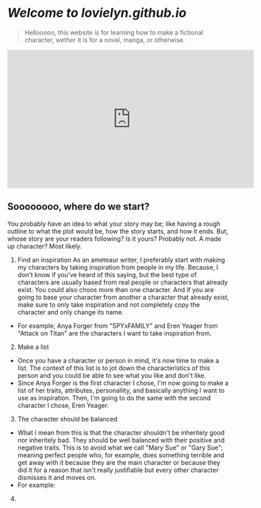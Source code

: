 # *Welcome to lovielyn.github.io*

> Hellooooo, this website is for learning how to make a fictional character, wether it is for a novel, manga, or otherwise.

<iframe width="560" height="315" src="https://www.youtube.com/embed/re9DT2HeG2U" title="YouTube video player" frameborder="0" allow="accelerometer; autoplay; clipboard-write; encrypted-media; gyroscope; picture-in-picture" allowfullscreen></iframe>

## Soooooooo, where do we start?
You probably have an idea to what your story may be; like having a rough outline to what the plot would be, how the story starts, and how it ends. But, whose story are your readers following? Is it yours? Probably not. A made up character? Most likely.

1. Find an inspiration
As an ameteaur writer, I preferably start with making my characters by taking inspiration from people in my life. Because, I don't know if you've heard of this saying, but the best type of characters are usually based from real people or characters that already exist. You could also choos more than one character. And if you are going to base your character from another a character that already exist, make sure to only take inspiration and not completely copy the character and only change its name.
- For example; Anya Forger from "SPYxFAMILY" and Eren Yeager from "Attack on Titan" are the characters I want to take inspiration from.

2. Make a list
- Once you have a character or person in mind, it's now time to make a list. The context of this list is to jot down the characteristics of this person and you could be able to see what you like and don't like.
- Since Anya Forger is the first character I chose, I'm now going to make a list of her traits, attributes, personallity, and basically anything I want to use as inspiration. Then, I'm going to do the same with the second character I chose, Eren Yeager.

3. The character should be balanced
- What I mean from this is that the character shouldn't be inheritely good nor inheritely bad. They should be well balanced with their positive and negative traits. This is to avoid what we call "Mary Sue" or "Gary Sue"; meaning perfect people who, for example, does something terrible and get away with it because they are the main character or because they did it for a reason that isn't really justifiable but every other character dismisses it and moves on.
- For example:

4. 
